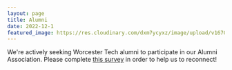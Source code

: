 ```yaml
---
layout: page
title: Alumni
date: 2022-12-1
featured_image: https://res.cloudinary.com/dxm7ycyxz/image/upload/v1670264954/2022/01/Worcester_Tech_2017_Alumnis_eqcrpn.jpg
---
```


We're actively seeking Worcester Tech alumni to participate in our Alumni Association. Please complete [this survey](https://docs.google.com/forms/d/e/1FAIpQLSd2OLEKfrttRJkNRBiI9ZeDOPBLjbKiqHtgL-RPctcUzpl9Bg/viewform) in order to help us to reconnect!

